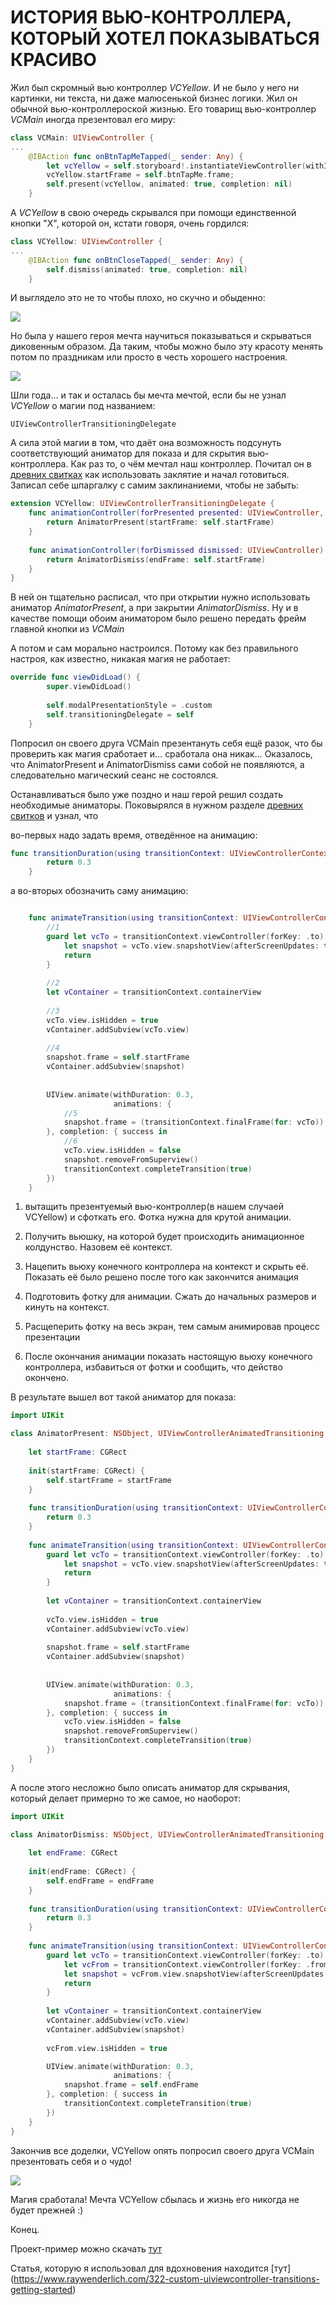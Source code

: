 # ИСТОРИЯ ВЬЮ-КОНТРОЛЛЕРА, КОТОРЫЙ ХОТЕЛ ПОКАЗЫВАТЬСЯ КРАСИВО

Жил был скромный вью контроллер *VCYellow*. И не было у него ни картинки, ни текста, ни даже малюсенькой бизнес логики. Жил он обычной вью-контроллероской жизнью. 
<cut />
Его товарищ вью-контроллер *VCMain* иногда презентовал его миру:

```swift
class VCMain: UIViewController {
...
	@IBAction func onBtnTapMeTapped(_ sender: Any) {
        let vcYellow = self.storyboard!.instantiateViewController(withIdentifier: "VCYellow") as! VCYellow
        vcYellow.startFrame = self.btnTapMe.frame;
        self.present(vcYellow, animated: true, completion: nil)
    }
```
А *VCYellow* в свою очередь скрывался при помощи единственной кнопки "X", которой он, кстати говоря, очень гордился:

```swift
class VCYellow: UIViewController {
...
	@IBAction func onBtnCloseTapped(_ sender: Any) {
        self.dismiss(animated: true, completion: nil)
    }
```

И выглядело это не то чтобы плохо, но скучно и обыденно:

![](https://habrastorage.org/webt/fb/lf/op/fblfopvr4h0lp2dyltbjqhled64.gif)


Но была у нашего героя мечта научиться показываться и скрываться диковенным образом. Да таким, чтобы можно было эту красоту менять потом по праздникам или просто в честь хорошего настроения.

![](https://habrastorage.org/webt/ow/f1/jd/owf1jdk2uqqufbr_fzuntpwlovk.gif)


Шли года... и так и осталась бы мечта мечтой, если бы не узнал *VCYellow* о магии под названием: 
```
UIViewControllerTransitioningDelegate
```
А сила этой магии в том, что даёт она возможность подсунуть соответствующий аниматор для показа и для скрытия вью-контроллера. Как раз то, о чём мечтал наш контроллер.
Почитал он в [древних свитках](https://developer.apple.com/documentation/uikit/uiviewcontrollertransitioningdelegate) как использовать заклятие и начал готовиться.
Записал себе шпаргалку с самим заклинаниеми, чтобы не забыть:

```swift
extension VCYellow: UIViewControllerTransitioningDelegate {
    func animationController(forPresented presented: UIViewController, presenting: UIViewController, source: UIViewController) -> UIViewControllerAnimatedTransitioning? {
        return AnimatorPresent(startFrame: self.startFrame)
    }
    
    func animationController(forDismissed dismissed: UIViewController) -> UIViewControllerAnimatedTransitioning? {
        return AnimatorDismiss(endFrame: self.startFrame)
    }
}
```
В ней он тщательно расписал, что при открытии нужно использовать аниматор *AnimatorPresent*, а при закрытии *AnimatorDismiss*.
Ну и в качестве помощи обоим аниматором было решено передать фрейм главной кнопки из *VCMain*



А потом и сам морально настроился. Потому как без правильного настроя, как известно, никакая магия не работает:
```swift
override func viewDidLoad() {
        super.viewDidLoad()
        
        self.modalPresentationStyle = .custom
        self.transitioningDelegate = self
    }
```
Попросил он своего друга VCMain презентануть себя ещё разок, что бы проверить как магия сработает и… сработала она никак…
Оказалось, что AnimatorPresent и AnimatorDismiss сами собой не появляются, а следовательно магический сеанс не состоялся.

Останавливаться было уже поздно и наш герой решил создать необходимые аниматоры. Поковырялся в нужном разделе [древних свитков](https://developer.apple.com/documentation/uikit/uiviewcontrolleranimatedtransitioning) и узнал, что  

во-первых надо задать время, отведённое на анимацию:

```swift
func transitionDuration(using transitionContext: UIViewControllerContextTransitioning?) -> TimeInterval {
        return 0.3
    }
```


а во-вторых обозначить саму анимацию:

```swift

    func animateTransition(using transitionContext: UIViewControllerContextTransitioning) {
        //1
		guard let vcTo = transitionContext.viewController(forKey: .to),
            let snapshot = vcTo.view.snapshotView(afterScreenUpdates: true) else {
            return
        }
        
        //2
		let vContainer = transitionContext.containerView
        
        //3
		vcTo.view.isHidden = true
        vContainer.addSubview(vcTo.view)
        
        //4
		snapshot.frame = self.startFrame
        vContainer.addSubview(snapshot)
        
        
        UIView.animate(withDuration: 0.3,
                       animations: {
            //5
			snapshot.frame = (transitionContext.finalFrame(for: vcTo))
        }, completion: { success in
            //6
			vcTo.view.isHidden = false
            snapshot.removeFromSuperview()
            transitionContext.completeTransition(true)
        })
    }

```

1) вытащить презентуемый вью-контроллер(в нашем случаей VCYellow) и сфоткать его. Фотка нужна для 
крутой анимации.

2) Получить вьюшку, на которой будет происходить анимационное колдунство. 
Назовем её контекст.

3) Нацепить вьюху конечного контроллера на контекст и скрыть её. Показать 
её было решено после того как закончится анимация

4) Подготовить фотку для анимации. Сжать до начальных размеров и кинуть на контекст.

5) Расщеперить фотку на весь экран, тем самым анимировав процесс презентации
	
6) После окончания анимации показать настоящую вьюху конечного контроллера, 
избавиться от фотки и сообщить, что действо окончено.



В результате вышел вот такой аниматор для показа:

```swift
import UIKit

class AnimatorPresent: NSObject, UIViewControllerAnimatedTransitioning {
    
    let startFrame: CGRect
    
    init(startFrame: CGRect) {
        self.startFrame = startFrame
    }
    
    func transitionDuration(using transitionContext: UIViewControllerContextTransitioning?) -> TimeInterval {
        return 0.3
    }
    
    func animateTransition(using transitionContext: UIViewControllerContextTransitioning) {
        guard let vcTo = transitionContext.viewController(forKey: .to),
            let snapshot = vcTo.view.snapshotView(afterScreenUpdates: true) else {
            return
        }
        
        let vContainer = transitionContext.containerView
        
        vcTo.view.isHidden = true
        vContainer.addSubview(vcTo.view)
        
        snapshot.frame = self.startFrame
        vContainer.addSubview(snapshot)
        
        
        UIView.animate(withDuration: 0.3,
                       animations: {
            snapshot.frame = (transitionContext.finalFrame(for: vcTo))
        }, completion: { success in
            vcTo.view.isHidden = false
            snapshot.removeFromSuperview()
            transitionContext.completeTransition(true)
        })
    }
}
```

А после этого несложно было описать аниматор для скрывания, который делает примерно то же самое, но наоборот:

```swift
import UIKit

class AnimatorDismiss: NSObject, UIViewControllerAnimatedTransitioning {
    
    let endFrame: CGRect
    
    init(endFrame: CGRect) {
        self.endFrame = endFrame
    }
    
    func transitionDuration(using transitionContext: UIViewControllerContextTransitioning?) -> TimeInterval {
        return 0.3
    }
    
    func animateTransition(using transitionContext: UIViewControllerContextTransitioning) {
        guard let vcTo = transitionContext.viewController(forKey: .to),
            let vcFrom = transitionContext.viewController(forKey: .from),
            let snapshot = vcFrom.view.snapshotView(afterScreenUpdates: true) else {
            return
        }
        
        let vContainer = transitionContext.containerView
        vContainer.addSubview(vcTo.view)
        vContainer.addSubview(snapshot)
        
        vcFrom.view.isHidden = true

        UIView.animate(withDuration: 0.3,
                       animations: {
            snapshot.frame = self.endFrame
        }, completion: { success in
            transitionContext.completeTransition(true)
        })
    }
}
```


Закончив все доделки, VCYellow опять попросил своего друга VCMain презентовать себя и о чудо! 

![](https://habrastorage.org/webt/ow/f1/jd/owf1jdk2uqqufbr_fzuntpwlovk.gif)

Магия сработала! Мечта VCYellow сбылась и жизнь его никогда не будет прежней :)

Конец.

Проект-пример можно скачать [тут](https://github.com/funkydevil/customTransition)

Статья, которую я использовал для вдохновения находится [тут] (https://www.raywenderlich.com/322-custom-uiviewcontroller-transitions-getting-started)


